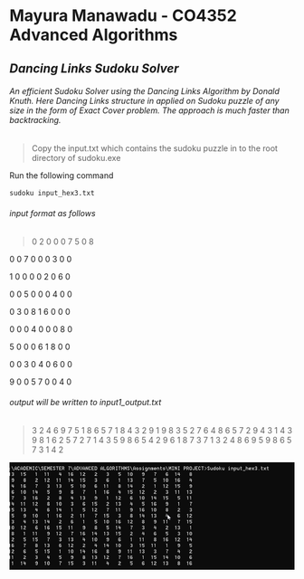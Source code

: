 # Mayura Manawadu - CO4352 Advanced Algorithms
## _Dancing Links Sudoku Solver_

###### An efficient Sudoku Solver using the Dancing Links Algorithm by Donald Knuth. Here Dancing Links structure in applied on Sudoku puzzle of any size in the form of Exact Cover problem. The approach is much faster than backtracking.

>  Copy the input.txt which contains the sudoku puzzle in to the root directory of sudoku.exe 

 Run the following command

```sh
sudoku input_hex3.txt
```

###### input format as follows

> 0 2 0 0 0 7 5 0 8

0 0 7 0 0 0 3 0 0

1 0 0 0 0 2 0 6 0 

0 0 5 0 0 0 4 0 0 

0 3 0 8 1 6 0 0 0 

0 0 0 4 0 0 0 8 0

5 0 0 0 6 1 8 0 0

0 0 3 0 4 0 6 0 0

9 0 0 5 7 0 0 4 0

###### output will be written to input1_output.txt


> 3 2 4 6 9 7 5 1 8 
6 5 7 1 8 4 3 2 9 
1 9 8 3 5 2 7 6 4 
8 6 5 7 2 9 4 3 1 
4 3 9 8 1 6 2 5 7 
2 7 1 4 3 5 9 8 6 
5 4 2 9 6 1 8 7 3 
7 1 3 2 4 8 6 9 5 
9 8 6 5 7 3 1 4 2 

[![Sudoku](https://github.com/mayura1996/Sudoku-Solver/blob/main/Outputs/2021-06-25%2011_32_25-C__Windows_System32_cmd.exe.png "Sudoku")](https://github.com/mayura1996/Sudoku-Solver/blob/main/Outputs/2021-06-25%2011_32_25-C__Windows_System32_cmd.exe.png "Sudoku")
